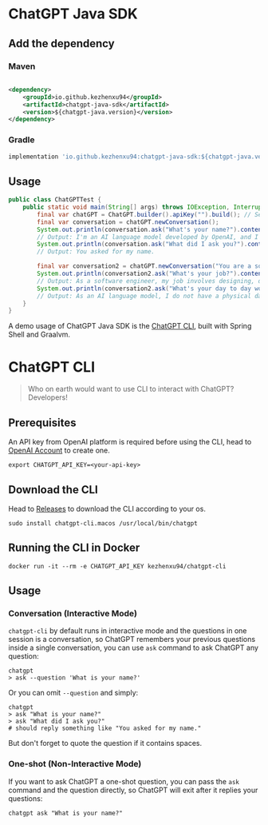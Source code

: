 # ChatGPT Java SDK

## Add the dependency

### Maven

```xml

<dependency>
    <groupId>io.github.kezhenxu94</groupId>
    <artifactId>chatgpt-java-sdk</artifactId>
    <version>${chatgpt-java.version}</version>
</dependency>
```

### Gradle

```groovy
implementation 'io.github.kezhenxu94:chatgpt-java-sdk:${chatgpt-java.version}'
```

## Usage

```java
public class ChatGPTTest {
    public static void main(String[] args) throws IOException, InterruptedException {
        final var chatGPT = ChatGPT.builder().apiKey("").build(); // Setting API Key via environment variable (CHATGPT_API_KEY) is also supported.
        final var conversation = chatGPT.newConversation();
        System.out.println(conversation.ask("What's your name?").content());
        // Output: I'm an AI language model developed by OpenAI, and I don't have a name. What can I help you with today?
        System.out.println(conversation.ask("What did I ask you?").content());
        // Output: You asked for my name.

        final var conversation2 = chatGPT.newConversation("You are a software engineer.");
        System.out.println(conversation2.ask("What's your job?").content());
        // Output: As a software engineer, my job involves designing, developing, testing, and maintaining software systems and applications. It can involve tasks such as writing code, debugging programs, troubleshooting issues, and collaborating with other team members to ensure the overall functionality and efficiency of the software being developed. I may also need to work on improving existing software, conducting research to identify new technologies or methods that could benefit my team, and keeping up with industry trends and best practices to continuously improve my skills and knowledge.
        System.out.println(conversation2.ask("What's your day to day work?").content());
        // Output: As an AI language model, I do not have a physical day-to-day work environment. However, as a software engineer, a typical day may involve various activities such as:
    }
}
```

A demo usage of ChatGPT Java SDK is the [ChatGPT CLI](#chatgpt-cli), built with Spring Shell and Graalvm.

# ChatGPT CLI

> Who on earth would want to use CLI to interact with ChatGPT? Developers!

## Prerequisites

An API key from OpenAI platform is required before using the CLI, head
to [OpenAI Account](https://platform.openai.com/account/api-keys) to create one.

```shell
export CHATGPT_API_KEY=<your-api-key>
```

## Download the CLI

Head to [Releases](https://github.com/kezhenxu94/chatgpt-java/releases) to download the CLI according to your os.

```shell
sudo install chatgpt-cli.macos /usr/local/bin/chatgpt
```

## Running the CLI in Docker

```shell
docker run -it --rm -e CHATGPT_API_KEY kezhenxu94/chatgpt-cli
```

## Usage

### Conversation (Interactive Mode)

`chatgpt-cli` by default runs in interactive mode and the questions in one session is a conversation, so ChatGPT
remembers
your previous questions inside a single conversation, you can use `ask` command to ask ChatGPT any question:

```shell
chatgpt
> ask --question 'What is your name?'
```

Or you can omit `--question` and simply:

```shell
chatgpt
> ask "What is your name?"
> ask "What did I ask you?"
# should reply something like "You asked for my name."
```

But don't forget to quote the question if it contains spaces.

### One-shot (Non-Interactive Mode)

If you want to ask ChatGPT a one-shot question, you can pass the `ask` command and the question directly, so ChatGPT
will
exit after it replies your questions:

```shell
chatgpt ask "What is your name?"
```
